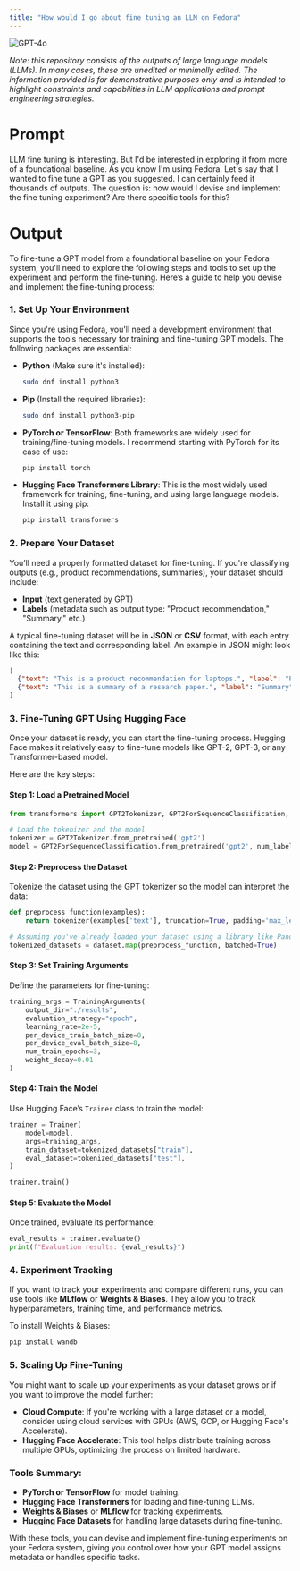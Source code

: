 ```yaml
---
title: "How would I go about fine tuning an LLM on Fedora"
---
```

![GPT-4o](https://img.shields.io/badge/GPT--4o-3333FF?style=for-the-badge&logo=openai&logoColor=white)



*Note: this repository consists of the outputs of large language models (LLMs). In many cases, these are unedited or minimally edited. The information provided is for demonstrative purposes only and is intended to highlight constraints and capabilities in LLM applications and prompt engineering strategies.*


# Prompt

LLM fine tuning is interesting. But I'd be interested in exploring it from more of a foundational baseline. As you know I'm using Fedora. Let's say that I wanted to fine tune a GPT as you suggested. I can certainly feed it thousands of outputs. The question is: how would I devise and implement the fine tuning experiment? Are there specific tools for this?

# Output

To fine-tune a GPT model from a foundational baseline on your Fedora system, you'll need to explore the following steps and tools to set up the experiment and perform the fine-tuning. Here’s a guide to help you devise and implement the fine-tuning process:

### 1. **Set Up Your Environment**

Since you're using Fedora, you'll need a development environment that supports the tools necessary for training and fine-tuning GPT models. The following packages are essential:

- **Python** (Make sure it's installed):
  ```bash
  sudo dnf install python3
  ```

- **Pip** (Install the required libraries):
  ```bash
  sudo dnf install python3-pip
  ```

- **PyTorch or TensorFlow**: Both frameworks are widely used for training/fine-tuning models. I recommend starting with PyTorch for its ease of use:
  ```bash
  pip install torch
  ```

- **Hugging Face Transformers Library**: This is the most widely used framework for training, fine-tuning, and using large language models. Install it using pip:
  ```bash
  pip install transformers
  ```

### 2. **Prepare Your Dataset**

You’ll need a properly formatted dataset for fine-tuning. If you're classifying outputs (e.g., product recommendations, summaries), your dataset should include:
   - **Input** (text generated by GPT)
   - **Labels** (metadata such as output type: "Product recommendation," "Summary," etc.)

A typical fine-tuning dataset will be in **JSON** or **CSV** format, with each entry containing the text and corresponding label. An example in JSON might look like this:

```json
[
  {"text": "This is a product recommendation for laptops.", "label": "Product recommendation"},
  {"text": "This is a summary of a research paper.", "label": "Summary"}
]
```

### 3. **Fine-Tuning GPT Using Hugging Face**

Once your dataset is ready, you can start the fine-tuning process. Hugging Face makes it relatively easy to fine-tune models like GPT-2, GPT-3, or any Transformer-based model.

Here are the key steps:

#### Step 1: Load a Pretrained Model
```python
from transformers import GPT2Tokenizer, GPT2ForSequenceClassification, Trainer, TrainingArguments

# Load the tokenizer and the model
tokenizer = GPT2Tokenizer.from_pretrained('gpt2')
model = GPT2ForSequenceClassification.from_pretrained('gpt2', num_labels=2)  # Adjust num_labels based on your taxonomy
```

#### Step 2: Preprocess the Dataset
Tokenize the dataset using the GPT tokenizer so the model can interpret the data:

```python
def preprocess_function(examples):
    return tokenizer(examples['text'], truncation=True, padding='max_length')

# Assuming you've already loaded your dataset using a library like Pandas or datasets
tokenized_datasets = dataset.map(preprocess_function, batched=True)
```

#### Step 3: Set Training Arguments
Define the parameters for fine-tuning:

```python
training_args = TrainingArguments(
    output_dir="./results",
    evaluation_strategy="epoch",
    learning_rate=2e-5,
    per_device_train_batch_size=8,
    per_device_eval_batch_size=8,
    num_train_epochs=3,
    weight_decay=0.01
)
```

#### Step 4: Train the Model
Use Hugging Face’s `Trainer` class to train the model:

```python
trainer = Trainer(
    model=model,
    args=training_args,
    train_dataset=tokenized_datasets["train"],
    eval_dataset=tokenized_datasets["test"],
)

trainer.train()
```

#### Step 5: Evaluate the Model
Once trained, evaluate its performance:

```python
eval_results = trainer.evaluate()
print(f"Evaluation results: {eval_results}")
```

### 4. **Experiment Tracking**
If you want to track your experiments and compare different runs, you can use tools like **MLflow** or **Weights & Biases**. They allow you to track hyperparameters, training time, and performance metrics.

To install Weights & Biases:
```bash
pip install wandb
```

### 5. **Scaling Up Fine-Tuning**
You might want to scale up your experiments as your dataset grows or if you want to improve the model further:
   - **Cloud Compute**: If you're working with a large dataset or a model, consider using cloud services with GPUs (AWS, GCP, or Hugging Face's Accelerate).
   - **Hugging Face Accelerate**: This tool helps distribute training across multiple GPUs, optimizing the process on limited hardware.

### Tools Summary:
- **PyTorch or TensorFlow** for model training.
- **Hugging Face Transformers** for loading and fine-tuning LLMs.
- **Weights & Biases** or **MLflow** for tracking experiments.
- **Hugging Face Datasets** for handling large datasets during fine-tuning.

With these tools, you can devise and implement fine-tuning experiments on your Fedora system, giving you control over how your GPT model assigns metadata or handles specific tasks.